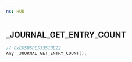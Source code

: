 ```yaml
---
ns: HUD
---
```

## _JOURNAL_GET_ENTRY_COUNT

```c
// 0xE65B5DE53351BE22
Any _JOURNAL_GET_ENTRY_COUNT();
```

